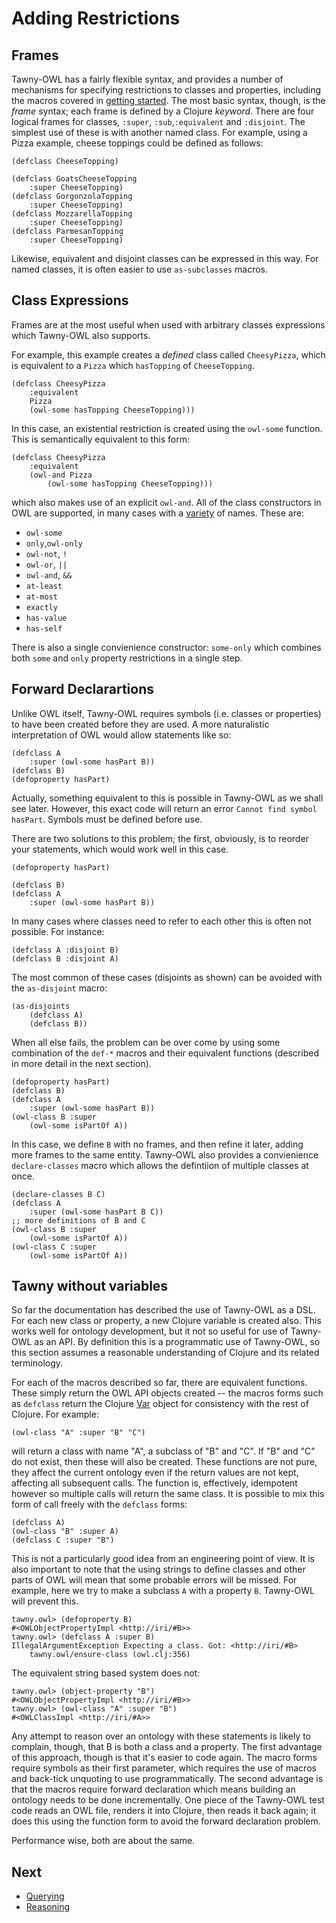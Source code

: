 Adding Restrictions
===================


## Frames

Tawny-OWL has a fairly flexible syntax, and provides a number of mechanisms
for specifying restrictions to classes and properties, including the macros
covered in [getting started](getting-started.md). The most basic syntax,
though, is the *frame* syntax; each frame is defined by a Clojure *keyword*.
There are four logical frames for classes, `:super`, `:sub`,`:equivalent` and
`:disjoint`. The simplest use of these is with another named class. For
example, using a Pizza example, cheese toppings could be defined as follows:

    (defclass CheeseTopping)

    (defclass GoatsCheeseTopping
        :super CheeseTopping)
    (defclass GorgonzolaTopping
        :super CheeseTopping)
    (defclass MozzarellaTopping
        :super CheeseTopping)
    (defclass ParmesanTopping
        :super CheeseTopping)

Likewise, equivalent and disjoint classes can be expressed in this way.
For named classes, it is often easier to use `as-subclasses` macros.

## Class Expressions

Frames are at the most useful when used with arbitrary classes
expressions which Tawny-OWL also supports.

For example, this example creates a *defined* class called `CheesyPizza`,
which is equivalent to a `Pizza` which `hasTopping` of `CheeseTopping`.

    (defclass CheesyPizza
        :equivalent
        Pizza
        (owl-some hasTopping CheeseTopping)))

In this case, an existential restriction is created using the `owl-some`
function. This is semantically equivalent to this form:

    (defclass CheesyPizza
        :equivalent
        (owl-and Pizza
            (owl-some hasTopping CheeseTopping)))

which also makes use of an explicit `owl-and`. All of the class constructors in
OWL are supported, in many cases with a [variety](nameclashes.md) of names.
These are:

- `owl-some`
- `only`,`owl-only`
- `owl-not`, `!`
- `owl-or`, `||`
- `owl-and`, `&&`
- `at-least`
- `at-most`
- `exactly`
- `has-value`
- `has-self`

There is also a single convienience constructor: `some-only` which combines
both `some` and `only` property restrictions in a single step.

## Forward Declarartions

Unlike OWL itself, Tawny-OWL requires symbols (i.e. classes or properties) to
have been created before they are used. A more naturalistic interpretation of
OWL would allow statements like so:

    (defclass A
        :super (owl-some hasPart B))
    (defclass B)
    (defoproperty hasPart)

Actually, something equivalent to this is possible in Tawny-OWL as we shall
see later. However, this exact code will return an error `Cannot find symbol
hasPart`. Symbols must be defined before use.

There are two solutions to this problem; the first, obviously, is to reorder
your statements, which would work well in this case.

    (defoproperty hasPart)

    (defclass B)
    (defclass A
        :super (owl-some hasPart B))

In many cases where classes need to refer to each other this is often not
possible. For instance:

    (defclass A :disjoint B)
    (defclass B :disjoint A)

The most common of these cases (disjoints as shown) can be avoided with the
`as-disjoint` macro:

    (as-disjoints
        (defclass A)
        (defclass B))

When all else fails, the problem can be over come by using some combination of
the `def-*` macros and their equivalent functions (described in more detail
in the next section).

    (defoproperty hasPart)
    (defclass B)
    (defclass A
        :super (owl-some hasPart B))
    (owl-class B :super
        (owl-some isPartOf A))

In this case, we define `B` with no frames, and then refine it later, adding
more frames to the same entity. Tawny-OWL also provides a convienience
`declare-classes` macro which allows the defintiion of multiple classes at
once.

    (declare-classes B C)
    (defclass A
        :super (owl-some hasPart B C))
    ;; more definitions of B and C
    (owl-class B :super
        (owl-some isPartOf A))
    (owl-class C :super
        (owl-some isPartOf A))

## Tawny without variables

So far the documentation has described the use of Tawny-OWL as a DSL. For each
new class or property, a new Clojure variable is created also. This works well
for ontology development, but it not so useful for use of Tawny-OWL as an API.
By definition this is a programmatic use of Tawny-OWL, so this
section assumes a reasonable understanding of Clojure and its related
terminology.

For each of the macros described so far, there are equivalent functions. These
simply return the OWL API objects created -- the macros forms such as `defclass`
return the Clojure [Var](http://clojure.org/vars) object for consistency with
the rest of Clojure. For example:

    (owl-class "A" :super "B" "C")

will return a class with name "A", a subclass of "B" and "C". If "B" and "C"
do not exist, then these will also be created. These functions are not pure,
they affect the current ontology even if the return values are not kept,
affecting all subsequent calls. The function is, effectively, idempotent
however so multiple calls will return the same class. It is possible to mix
this form of call freely with the `defclass` forms:

    (defclass A)
    (owl-class "B" :super A)
    (defclass C :super "B")

This is not a particularly good idea from an engineering point of view. It is
also important to note that the using strings to define classes and other
parts of OWL will mean that some probable errors will be missed. For example,
here we try to make a subclass `A` with a property `B`. Tawny-OWL will prevent
this.

    tawny.owl> (defoproperty B)
    #<OWLObjectPropertyImpl <http://iri/#B>>
    tawny.owl> (defclass A :super B)
    IllegalArgumentException Expecting a class. Got: <http://iri/#B>
        tawny.owl/ensure-class (owl.clj:356)

The equivalent string based system does not:

    tawny.owl> (object-property "B")
    #<OWLObjectPropertyImpl <http://iri/#B>>
    tawny.owl> (owl-class "A" :super "B")
    #<OWLClassImpl <http://iri/#A>>

Any attempt to reason over an ontology with these statements is likely to
complain, though, that B is both a class and a property. The first advantage of
this approach, though is that it's easier to code again. The macro forms
require symbols as their first parameter, which requires the use of macros and
back-tick unquoting to use programmatically. The second advantage is that the
macros require forward declaration which means building an ontology needs to
be done incrementally. One piece of the Tawny-OWL test code reads an OWL file,
renders it into Clojure, then reads it back again; it does this using the
function form to avoid the forward declaration problem.

Performance wise, both are about the same.

## Next

 - [Querying](querying.md)
 - [Reasoning](reasoning.md)
